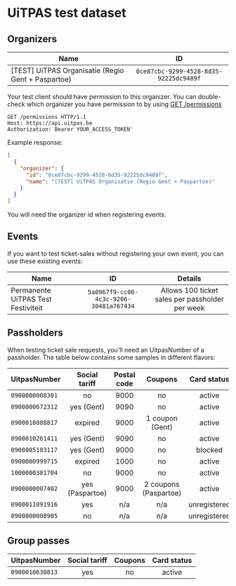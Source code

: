 # UiTPAS test dataset

## Organizers

| Name   |      ID      |
|----------|:-------------:|
| \[TEST] UiTPAS Organisatie (Regio Gent + Paspartoe) |  `0ce87cbc-9299-4528-8d35-92225dc9489f` |

Your test client should have permission to this organizer. You can double-check which organizer you have permission to by using [GET /permissions](/reference/UiTPAS.v2.json/paths/~1permissions/get)

```http
GET /permissions HTTP/1.1
Host: https://api.uitpas.be
Authorization: Bearer YOUR_ACCESS_TOKEN'
```

Example response:

```json
[
  {
    "organizer": {
      "id": "0ce87cbc-9299-4528-8d35-92225dc9489f",
      "name": "[TEST] UiTPAS Organisatie (Regio Gent + Paspartoe)"
    }
  }
]
```

You will need the organizer id when registering events.

## Events

If you want to test ticket-sales without registering your own event, you can use these existing events:

| Name   |      ID      | Details |
|----------|:-------------:|:-------------:|
| Permanente UiTPAS Test Festiviteit | `5a0967f9-cc06-4c3c-9206-30481a767434` | Allows 100 ticket sales per passholder per week |

## Passholders

When testing ticket sale requests, you'll need an UitpasNumber of a passholder. The table below contains some samples in different flavors:

| UitpasNumber      | Social tariff | Postal code | Coupons | Card status |
|----------|:-------------:|:-------------:|:-------------:|:-------------:|
| `0900000008301` | no | 9000 | no | active |
| `0900000672312` | yes (Gent) | 9090 | no | active |
| `0900010888817` | expired |  9000 | 1 coupon (Gent) | active |
| `0900010261411` | yes (Gent) |  9090 | no | active |
| `0900005183117` | yes (Gent) |  9000 | no | blocked |
| `0900000999715` | expired |  1000 | no | active |
| `1000000301704` | no |  9000 | no | active |
| `0900000007402` | yes (Paspartoe) |  9000 | 2 coupons (Paspartoe) | active |
| `0900011091916` | yes |  n/a | n/a | unregistered |
| `0900000008905` | no |  n/a | n/a | unregistered |

## Group passes

| UitpasNumber      | Social tariff | Coupons | Card status |
|----------|:-------------:|:-------------:|:-------------:|
| `0900010630813` | yes | no | active |
